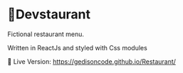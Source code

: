 
# 🍰Devstaurant

Fictional restaurant menu.

Written in ReactJs and styled with Css modules

🍁 Live Version: https://gedisoncode.github.io/Restaurant/




